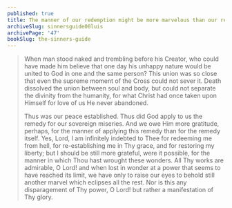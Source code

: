 ```yaml
---
published: true
title: The manner of our redemption might be more marvelous than our redemption itself
archiveSlug: sinnersguide00luis
archivePage: '47'
bookSlug: the-sinners-guide
---
```


> When man stood naked and trembling before his Creator, who could have made him believe that one day his unhappy nature would be united to God in one and the same person? This union was so close that even the supreme moment of the Cross could not sever it. Death dissolved the union between soul and body, but could not separate the divinity from the humanity, for what Christ had once taken upon Himself for love of us He never abandoned.
>
> Thus was our peace established. Thus did God apply to us the remedy for our sovereign miseries. And we owe Him more gratitude, perhaps, for the manner of applying this remedy than for the remedy itself. Yes, Lord, I am infinitely indebted to Thee for redeeming me from hell, for re-establishing me in Thy grace, and for restoring my liberty; but I should be still more grateful, were it possible, for the manner in which Thou hast wrought these wonders. All Thy works are admirable, O Lord! and when lost in wonder at a power that seems to have reached its limit, we have only to raise our eyes to behold still another marvel which eclipses all the rest. Nor is this any disparagement of Thy power, O Lord! but rather a manifestation of Thy glory.
